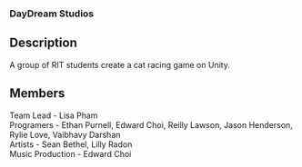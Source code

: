 ### DayDream Studios

## Description
A group of RIT students create a cat racing game on Unity.

## Members
Team Lead - Lisa Pham </br>
Programers - Ethan Purnell, Edward Choi, Reilly Lawson, Jason Henderson, Rylie Love, Vaibhavy Darshan</br>
Artists - Sean Bethel, Lilly Radon</br>
Music Production - Edward Choi</br>
